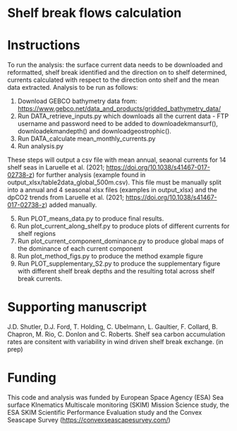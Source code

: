 # Shelf break flows calculation



# Instructions
To run the analysis: the surface current data needs to be downloaded and reformatted, shelf break identified and the direction on to shelf determined, currents calculated with respect to the direction onto shelf and the mean data extracted.
Analysis to be run as follows:
1. Download GEBCO bathymetry data from: https://www.gebco.net/data_and_products/gridded_bathymetry_data/
2. Run DATA_retrieve_inputs.py which downloads all the current data - FTP username and password need to be added to downloadekmansurf(), downloadekmandepth() and downloadgeostrophic().
3. Run DATA_calculate mean_monthly_currents.py
4. Run analysis.py

These steps will output a csv file with mean annual, seaonal currents for 14 shelf seas in Laruelle et al. (2021; https://doi.org/10.1038/s41467-017-02738-z) for further analysis (example found in output_xlsx/table2data_global_500m.csv). 
This file must be manually split into a annual and 4 seasonal xlsx files (examples in output_xlsx) and the dpCO2 trends from Laruelle et al. (2021; https://doi.org/10.1038/s41467-017-02738-z) added manually.

5. Run PLOT_means_data.py to produce final results.
6. Run plot_current_along_shelf.py to produce plots of different currents for shelf regions
7. Run plot_current_component_dominance.py to produce global maps of the dominance of each current component
8. Run plot_method_figs.py to produce the method example figure
9. Run PLOT_supplementary_S2.py to produce the supplementary figure with different shelf break depths and the resulting total across shelf break currents.

# Supporting manuscript
J.D. Shutler, D.J. Ford, T. Holding, C. Ubelmann, L. Gaultier, F. Collard, B. Chapron, M. Rio, C. Donlon and C. Roberts. Shelf sea carbon accumulation rates are consitent with variability in wind driven shelf break exchange. (in prep)

# Funding
This code and analysis was funded by European Space Agency (ESA) Sea surface KInematics Multiscale monitoring (SKIM) Mission Science study, the ESA SKIM Scientific Performance Evaluation study and the Convex Seascape Survey (https://convexseascapesurvey.com/)
